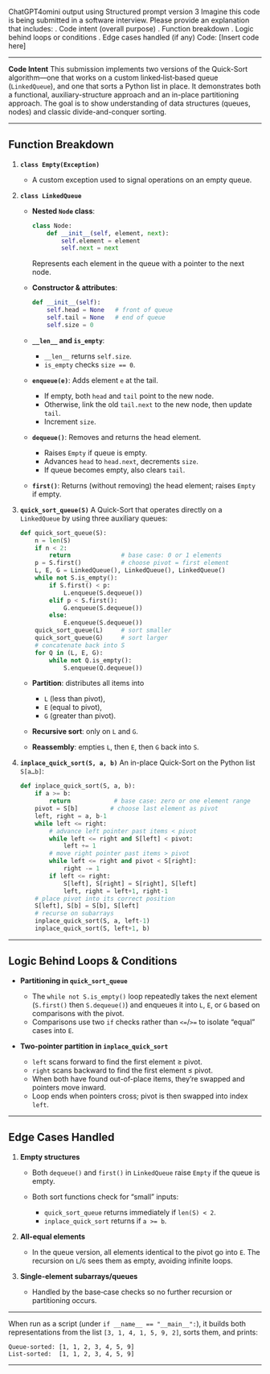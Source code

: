 ChatGPT4omini output using Structured prompt version 3
Imagine this code is being submitted in a software interview.
  Please provide an explanation that includes:
    . Code intent (overall purpose)
    . Function breakdown
    . Logic behind loops or conditions
    . Edge cases handled (if any)
Code:
[Insert code here]

-----------------------------------------------------------------------------------------------------
**Code Intent**
This submission implements two versions of the Quick-Sort algorithm—one that works on a custom linked‐list‐based queue (`LinkedQueue`), and one that sorts a Python list in place. It demonstrates both a functional, auxiliary-structure approach and an in-place partitioning approach. The goal is to show understanding of data structures (queues, nodes) and classic divide-and-conquer sorting.

---

## Function Breakdown

1. **`class Empty(Exception)`**

   * A custom exception used to signal operations on an empty queue.

2. **`class LinkedQueue`**

   * **Nested `Node` class**:

     ```python
     class Node:
         def __init__(self, element, next):
             self.element = element
             self.next = next
     ```

     Represents each element in the queue with a pointer to the next node.
   * **Constructor & attributes**:

     ```python
     def __init__(self):
         self.head = None   # front of queue
         self.tail = None   # end of queue
         self.size = 0
     ```
   * **`__len__` and `is_empty`**:

     * `__len__` returns `self.size`.
     * `is_empty` checks `size == 0`.
   * **`enqueue(e)`**:
     Adds element `e` at the tail.

     * If empty, both `head` and `tail` point to the new node.
     * Otherwise, link the old `tail.next` to the new node, then update `tail`.
     * Increment `size`.
   * **`dequeue()`**:
     Removes and returns the head element.

     * Raises `Empty` if queue is empty.
     * Advances `head` to `head.next`, decrements `size`.
     * If queue becomes empty, also clears `tail`.
   * **`first()`**:
     Returns (without removing) the head element; raises `Empty` if empty.

3. **`quick_sort_queue(S)`**
   A Quick-Sort that operates directly on a `LinkedQueue` by using three auxiliary queues:

   ```python
   def quick_sort_queue(S):
       n = len(S)
       if n < 2:
           return              # base case: 0 or 1 elements
       p = S.first()           # choose pivot = first element
       L, E, G = LinkedQueue(), LinkedQueue(), LinkedQueue()
       while not S.is_empty():
           if S.first() < p:
               L.enqueue(S.dequeue())
           elif p < S.first():
               G.enqueue(S.dequeue())
           else:
               E.enqueue(S.dequeue())
       quick_sort_queue(L)     # sort smaller
       quick_sort_queue(G)     # sort larger
       # concatenate back into S
       for Q in (L, E, G):
           while not Q.is_empty():
               S.enqueue(Q.dequeue())
   ```

   * **Partition**: distributes all items into

     * `L` (less than pivot),
     * `E` (equal to pivot),
     * `G` (greater than pivot).
   * **Recursive sort**: only on `L` and `G`.
   * **Reassembly**: empties `L`, then `E`, then `G` back into `S`.

4. **`inplace_quick_sort(S, a, b)`**
   An in-place Quick-Sort on the Python list `S[a…b]`:

   ```python
   def inplace_quick_sort(S, a, b):
       if a >= b:
           return            # base case: zero or one element range
       pivot = S[b]         # choose last element as pivot
       left, right = a, b-1
       while left <= right:
           # advance left pointer past items < pivot
           while left <= right and S[left] < pivot:
               left += 1
           # move right pointer past items > pivot
           while left <= right and pivot < S[right]:
               right -= 1
           if left <= right:
               S[left], S[right] = S[right], S[left]
               left, right = left+1, right-1
       # place pivot into its correct position
       S[left], S[b] = S[b], S[left]
       # recurse on subarrays
       inplace_quick_sort(S, a, left-1)
       inplace_quick_sort(S, left+1, b)
   ```

---

## Logic Behind Loops & Conditions

* **Partitioning in `quick_sort_queue`**

  * The `while not S.is_empty()` loop repeatedly takes the next element (`S.first()` then `S.dequeue()`) and enqueues it into `L`, `E`, or `G` based on comparisons with the pivot.
  * Comparisons use two `if` checks rather than `<=`/`>=` to isolate “equal” cases into `E`.

* **Two-pointer partition in `inplace_quick_sort`**

  * `left` scans forward to find the first element ≥ pivot.
  * `right` scans backward to find the first element ≤ pivot.
  * When both have found out-of-place items, they’re swapped and pointers move inward.
  * Loop ends when pointers cross; pivot is then swapped into index `left`.

---

## Edge Cases Handled

1. **Empty structures**

   * Both `dequeue()` and `first()` in `LinkedQueue` raise `Empty` if the queue is empty.
   * Both sort functions check for “small” inputs:

     * `quick_sort_queue` returns immediately if `len(S) < 2`.
     * `inplace_quick_sort` returns if `a >= b`.

2. **All-equal elements**

   * In the queue version, all elements identical to the pivot go into `E`. The recursion on `L`/`G` sees them as empty, avoiding infinite loops.

3. **Single-element subarrays/queues**

   * Handled by the base‐case checks so no further recursion or partitioning occurs.

---

When run as a script (under `if __name__ == "__main__":`), it builds both representations from the list `[3, 1, 4, 1, 5, 9, 2]`, sorts them, and prints:

```
Queue-sorted: [1, 1, 2, 3, 4, 5, 9]
List-sorted:  [1, 1, 2, 3, 4, 5, 9]
```

-----------------------------------------------------------------------------------------------------